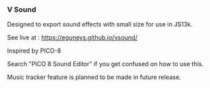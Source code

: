### V Sound 

Designed to export sound effects with small size for use in JS13k.

See live at : https://eguneys.github.io/vsound/

Inspired by PICO-8


Search "PICO 8 Sound Editor" if you get confused on how to use this.

Music tracker feature is planned to be made in future release.
